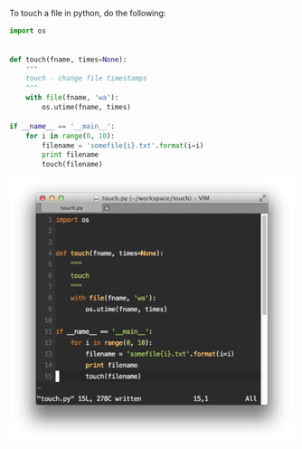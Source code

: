To touch a file in python, do the following:

```python
import os


def touch(fname, times=None):
    """
    touch - change file timestamps
    """
    with file(fname, 'wa'):
        os.utime(fname, times)

if __name__ == '__main__':
    for i in range(0, 10):
        filename = 'somefile{i}.txt'.format(i=i)
        print filename
        touch(filename)
```

<img alt="" src="/img/uploads/2012-07/python-touch-file.png" />
